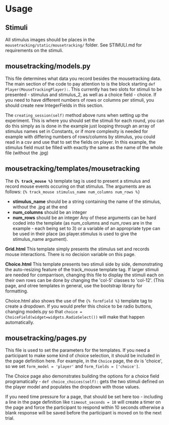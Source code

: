 # Usage

## Stimuli

All stimulus images should be places in the `mousetracking/static/mousetracking/` folder.  See STIMULI.md for requirements on the stimuli.

## mousetracking/models.py

This file determines what data you record besides the mousetracking data.  The main section of the code to pay attention to is the block starting `def Player(MouseTrackingPlayer):`.  This currently has two slots for stimuli to be presented - stimulus and stimulus_2, as well as a choice field - choice.   If you need to have different numbers of rows or columns per stimuli, you should create new IntegerFields in this section. 

The `creating_session(self)` method above runs when setting up the experiment.  This is where you should set the stimuli for each round, you can do this simply as is done in the example just looping through an array of stimulus names set in Constants, or if more complexity is needed for example with differing numbers of rows/columns by stimulus, you could read in a csv and use that to set the fields on player. In this example, the stimulus field must be filled with exactly the same as the name of the whole file (without the .jpg)

## mousetracking/templates/mousetracking

The **`{% track_mouse %}`** template tag is used to present a stimulus and record mouse events occuring on that stimulus. The arguments are as follows: `{% track_mouse stimulus_name num_columns num_rows %}`
 * **stimulus_name** should be a string containing the name of the stimulus, without the .jpg at the end
 * **num_columns** should be an integer
 * **num_rows** should be an integer
Any of these arguments can be hard coded into the template (as num_columns and num_rows are in the example - each being set to 3) or a variable of an appropriate type can be used in their place (as player.stimulus is used to give the stimulus_name argument).

**Grid.html**  This template simply presents the stimulus set and records mouse interactions. There is no decision variable on this page.

**Choice.html** This template presents two stimuli side by side, demonstrating the auto-resizing feature of the track_mouse template tag.  If larger stimuli are needed for comparrison, changing this file to display the stimuli each on their own rows can be done by changing the 'col-5' classes to 'col-12'.  (This page, and otree templates in general, use the bootstrap library for formatting. 

Choice.html also shows the use of the `{% formfield %}` template tag to create a dropdown.  If you would prefer this choice to be radio buttons, changing models.py so that `choice = ChoiceField(widget=widgets.RadioSelect())` will make that happen automatically.

## mousetracking/pages.py

This file is used to set the parameters for the templates. If you need a participant to make some kind of choice selection, it should be included in the page definition here. For example, in the `Choice` page, the dv is 'choice', so we set `form_model = 'player'` and `form_fields = ['choice']`.

The Choice page also demonstrates building the options for a choice field programatically - `def choice_choices(self):` gets the two stimuli defined on the player model and populates the dropdown with those values. 

If you need time pressure for a page, that should be set here too - including a line in the page definition like `timeout_seconds = 10` will create a timer on the page and force the participant to respond within 10 seconds otherwise a blank response will be saved before the participant is moved on to the next trial.
